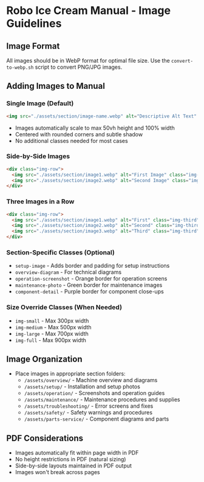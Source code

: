 # Robo Ice Cream Manual - Image Guidelines

## Image Format
All images should be in WebP format for optimal file size. Use the `convert-to-webp.sh` script to convert PNG/JPG images.

## Adding Images to Manual

### Single Image (Default)
```html
<img src="./assets/section/image-name.webp" alt="Descriptive Alt Text" />
```
- Images automatically scale to max 50vh height and 100% width
- Centered with rounded corners and subtle shadow
- No additional classes needed for most cases

### Side-by-Side Images
```html
<div class="img-row">
  <img src="./assets/section/image1.webp" alt="First Image" class="img-half" />
  <img src="./assets/section/image2.webp" alt="Second Image" class="img-half" />
</div>
```

### Three Images in a Row
```html
<div class="img-row">
  <img src="./assets/section/image1.webp" alt="First" class="img-third" />
  <img src="./assets/section/image2.webp" alt="Second" class="img-third" />
  <img src="./assets/section/image3.webp" alt="Third" class="img-third" />
</div>
```

### Section-Specific Classes (Optional)
- `setup-image` - Adds border and padding for setup instructions
- `overview-diagram` - For technical diagrams
- `operation-screenshot` - Orange border for operation screens
- `maintenance-photo` - Green border for maintenance images
- `component-detail` - Purple border for component close-ups

### Size Override Classes (When Needed)
- `img-small` - Max 300px width
- `img-medium` - Max 500px width  
- `img-large` - Max 700px width
- `img-full` - Max 900px width

## Image Organization
- Place images in appropriate section folders:
  - `/assets/overview/` - Machine overview and diagrams
  - `/assets/setup/` - Installation and setup photos
  - `/assets/operation/` - Screenshots and operation guides
  - `/assets/maintenance/` - Maintenance procedures and supplies
  - `/assets/troubleshooting/` - Error screens and fixes
  - `/assets/safety/` - Safety warnings and procedures
  - `/assets/parts-service/` - Component diagrams and parts

## PDF Considerations
- Images automatically fit within page width in PDF
- No height restrictions in PDF (natural sizing)
- Side-by-side layouts maintained in PDF output
- Images won't break across pages